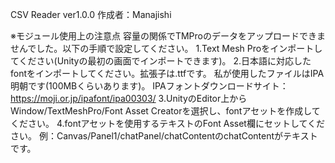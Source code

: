 CSV Reader ver1.0.0
作成者：Manajishi

※モジュール使用上の注意点
容量の関係でTMProのデータをアップロードできませんでした。以下の手順で設定してください。
1.Text Mesh Proをインポートしてください(Unityの最初の画面でインポートできます)。
2.日本語に対応したfontをインポートしてください。拡張子は.ttfです。
私が使用したファイルはIPA明朝です(100MBくらいあります)。
IPAフォントダウンロードサイト：https://moji.or.jp/ipafont/ipa00303/
3.UnityのEditor上からWindow/TextMeshPro/Font Asset Creatorを選択し、fontアセットを作成してください。
4.fontアセットを使用するテキストのFont Asset欄にセットしてください。
例：Canvas/Panel1/chatPanel/chatContentのchatContentがテキストです。




